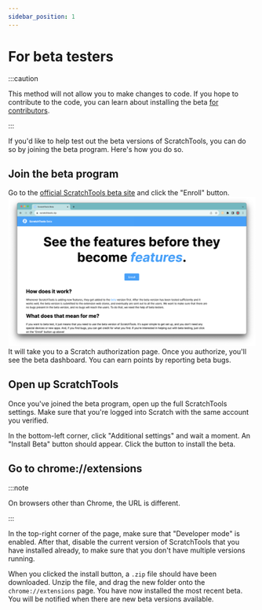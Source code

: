 ```yaml
---
sidebar_position: 1
---
```


# For beta testers

:::caution

This method will not allow you to make changes to code. If you hope to contribute to the code, you can learn about installing the beta [for contributors](https://docs.scratchtools.app/docs/getting-started/installing-beta/contributors).

:::

If you'd like to help test out the beta versions of ScratchTools, you can do so by joining the beta program. Here's how you do so.

## Join the beta program
Go to the [official ScratchTools beta site](https://scratchtools.zip) and click the "Enroll" button.
![Example banner](https://raw.githubusercontent.com/STForScratch/data/main/beta-site.png)
It will take you to a Scratch authorization page. Once you authorize, you'll see the beta dashboard. You can earn points by reporting beta bugs.

## Open up ScratchTools
Once you've joined the beta program, open up the full ScratchTools settings. Make sure that you're logged into Scratch with the same account you verified.

In the bottom-left corner, click "Additional settings" and wait a moment. An "Install Beta" button should appear. Click the button to install the beta.

## Go to chrome://extensions

:::note

On browsers other than Chrome, the URL is different.

:::

In the top-right corner of the page, make sure that "Developer mode" is enabled. After that, disable the current version of ScratchTools that you have installed already, to make sure that you don't have multiple versions running.

When you clicked the install button, a `.zip` file should have been downloaded. Unzip the file, and drag the new folder onto the `chrome://extensions` page. You have now installed the most recent beta. You will be notified when there are new beta versions available.